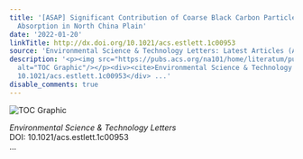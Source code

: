 ```yaml
---
title: '[ASAP] Significant Contribution of Coarse Black Carbon Particles to Light
  Absorption in North China Plain'
date: '2022-01-20'
linkTitle: http://dx.doi.org/10.1021/acs.estlett.1c00953
source: 'Environmental Science & Technology Letters: Latest Articles (ACS Publications)'
description: '<p><img src="https://pubs.acs.org/na101/home/literatum/publisher/achs/journals/content/estlcu/0/estlcu.ahead-of-print/acs.estlett.1c00953/20220120/images/medium/ez1c00953_0005.gif"
  alt="TOC Graphic"/></p><div><cite>Environmental Science & Technology Letters</cite></div><div>DOI:
  10.1021/acs.estlett.1c00953</div> ...'
disable_comments: true
---
```

<p><img src="https://pubs.acs.org/na101/home/literatum/publisher/achs/journals/content/estlcu/0/estlcu.ahead-of-print/acs.estlett.1c00953/20220120/images/medium/ez1c00953_0005.gif" alt="TOC Graphic"/></p><div><cite>Environmental Science & Technology Letters</cite></div><div>DOI: 10.1021/acs.estlett.1c00953</div> ...